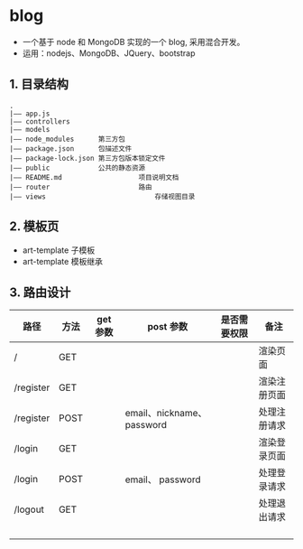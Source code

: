 # blog

- 一个基于 node 和 MongoDB 实现的一个 blog, 采用混合开发。
- 运用：nodejs、MongoDB、JQuery、bootstrap

## 1. 目录结构

```shell
.
|—— app.js
|—— controllers
|—— models
|—— node_modules      第三方包
|—— package.json      包描述文件
|—— package-lock.json 第三方包版本锁定文件
|—— public            公共的静态资源
|—— README.md					项目说明文档
|—— router						路由
|—— views							存储视图目录
```

## 2. 模板页

- art-template 子模板
- art-template 模板继承

## 3. 路由设计

| 路径      | 方法 | get 参数 | post 参数                 | 是否需要权限 | 备注         |
| --------- | ---- | -------- | ------------------------- | ------------ | ------------ |
| /         | GET  |          |                           |              | 渲染页面     |
| /register | GET  |          |                           |              | 渲染注册页面 |
| /register | POST |          | email、nickname、password |              | 处理注册请求 |
| /login    | GET  |          |                           |              | 渲染登录页面 |
| /login    | POST |          | email、 password          |              | 处理登录请求 |
| /logout   | GET  |          |                           |              | 处理退出请求 |
|           |      |          |                           |              |              |
|           |      |          |                           |              |              |
|           |      |          |                           |              |              |
|           |      |          |                           |              |              |
